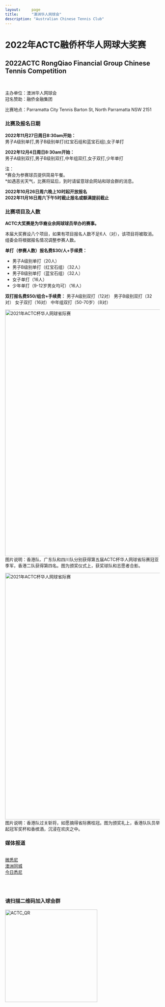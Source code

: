 ```yaml
---
layout:     page
title:      "澳洲华人网球会"
description: "Australian Chinese Tennis Club"
---
```


# 2022年ACTC融侨杯华人网球大奖赛

<h2>2022ACTC RongQiao Financial Group Chinese Tennis Competition</h2><br>

主办单位：澳洲华人网球会<br>
冠名赞助：融侨金融集团

比赛地点：Parramatta City Tennis   Barton St, North Parramatta NSW 2151

<h3>比赛及报名日期</h3>

<b>2022年11月27日周日8:30am开始：</b><br>
男子A级别单打,男子B级别单打(红宝石组和蓝宝石组),女子单打

<b>2022年12月4日周日8:30am开始：</b><br>
男子A级别双打,男子B级别双打,中年组双打,女子双打,少年单打

注：<br>
*赛会为参赛球员提供简易午餐。<br>
*如遇恶劣天气，比赛将延后，到时请留意球会网站和球会群的消息。

<b>2022年10月26日周六晚上10时起开放报名<br>
2022年11月16日周六下午5时截止报名或额满提前截止</b>

<h3>比赛项目及人数</h3>

<b>ACTC大奖赛是为华裔业余网球球员举办的赛事。</b>

本届大奖赛设八个项目，如果有项目报名人数不足6人（对），该项目将被取消。组委会将根据报名情况调整参赛人数。

<b>单打（参赛人数）报名费$30/人+手续费：</b><br>
<ul><li>男子A级别单打（20人）</li>
<li>男子B级别单打（红宝石组）（32人）</li>
<li>男子B级别单打（蓝宝石组）（32人）</li>
<li>女子单打（16人）</li>
<li>少年单打（9-12岁男女均可）（16人）</li></ul>
<b>双打报名费$50/组合+手续费：</b>
男子A级别双打（12对）
男子B级别双打（32对）
女子双打（16对）
中年组双打（50-70岁）（8对）

<p><img src="{{ site.baseurl }}/img/2021-regional-01.jpg" class="img-responsive" width="800px" alt="2021年ACTC杯华人网球省际赛">
图片说明：香港队、广东队和四川队分别获得第五届ACTC杯华人网球省际赛冠亚季军，香港二队获得第四名。图为颁奖仪式上，获奖球队和志愿者合影。</p>

<p><img src="{{ site.baseurl }}/img/2021-regional-02.jpg" class="img-responsive" width="800px" alt="2021年ACTC杯华人网球省际赛">
图片说明：香港队过关斩将，如愿摘得省际赛桂冠。图为颁奖礼上，香港队队员举起冠军奖杯和香槟酒，沉浸在欢庆之中。</p>

<p><h3>媒体报道</h3><br>
<a href="http://www.wesydney.com.au/202205131058/" target="new">微悉尼</a><br>
<a href="http://www.tongchengaus.com/mag/info/v1/info/wapInfoView?id=263512&themecolor=f30c5c&p_u=0" target="new">澳洲同城</a><br>
<a href="https://www.sydneytoday.com/content-1022445237265003" target="new">今日悉尼</a></p>

<br><br>
<h3>请扫描二维码加入球会群</h3>

<a href="http://www.actc.org.au/img/actc_qr_code.png" target="_blank">
      <img src="{{ site.baseurl }}/img/actc_qr_code.png" class="img-responsive" width="300px" alt="ACTC_QR">
</a>
